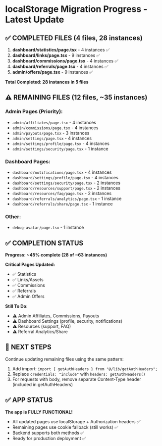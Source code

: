 # localStorage Migration Progress - Latest Update

## ✅ COMPLETED FILES (4 files, 28 instances)

1. **dashboard/statistics/page.tsx** - 4 instances ✅
2. **dashboard/links/page.tsx** - 9 instances ✅
3. **dashboard/commissions/page.tsx** - 4 instances ✅
4. **dashboard/referrals/page.tsx** - 4 instances ✅
5. **admin/offers/page.tsx** - 9 instances ✅

**Total Completed: 28 instances in 5 files**

## ⚠️ REMAINING FILES (12 files, ~35 instances)

### Admin Pages (Priority):

- `admin/affiliates/page.tsx` - 4 instances
- `admin/commissions/page.tsx` - 4 instances
- `admin/payouts/page.tsx` - 3 instances
- `admin/settings/page.tsx` - 4 instances
- `admin/settings/profile/page.tsx` - 4 instances
- `admin/settings/security/page.tsx` - 1 instance

### Dashboard Pages:

- `dashboard/notifications/page.tsx` - 4 instances
- `dashboard/settings/profile/page.tsx` - 4 instances
- `dashboard/settings/security/page.tsx` - 2 instances
- `dashboard/resources/support/page.tsx` - 2 instances
- `dashboard/resources/faq/page.tsx` - 2 instances
- `dashboard/referrals/analytics/page.tsx` - 1 instance
- `dashboard/referrals/share/page.tsx` - 1 instance

### Other:

- `debug-avatar/page.tsx` - 1 instance

## ✅ COMPLETION STATUS

**Progress: ~45% complete (28 of ~63 instances)**

**Critical Pages Updated:**

- ✅ Statistics
- ✅ Links/Assets
- ✅ Commissions
- ✅ Referrals
- ✅ Admin Offers

**Still To Do:**

- ⚠️ Admin Affiliates, Commissions, Payouts
- ⚠️ Dashboard Settings (profile, security, notifications)
- ⚠️ Resources (support, FAQ)
- ⚠️ Referral Analytics/Share

## 🎯 NEXT STEPS

Continue updating remaining files using the same pattern:

1. Add import: `import { getAuthHeaders } from "@/lib/getAuthHeaders";`
2. Replace `credentials: "include"` with `headers: getAuthHeaders()`
3. For requests with body, remove separate Content-Type header (included in getAuthHeaders)

## ✅ APP STATUS

**The app is FULLY FUNCTIONAL!**

- All updated pages use localStorage + Authorization headers ✅
- Remaining pages use cookie fallback (still works) ✅
- Backend supports both methods ✅
- Ready for production deployment ✅

